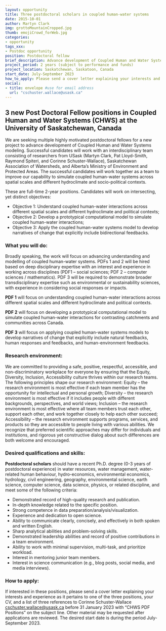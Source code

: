 ```yaml
---
layout: opportunity
title: Three postdoctoral scholars in coupled human-water systems
date: 2015-10-01
author: Martyn Clark
img: grottoMountainCropped.jpg
thumb: emojiCrowd_forWeb.jpg
categories:
- opportunity
tags_xxx:
- Postdoc opportunity
position: Postdoctoral fellow
brief_description: Advance development of Coupled Human and Water Systems modeling
project_period: 2 years (subject to performance and funds)
project_location: Saskatchewan, Saskatoon, Canada
start_date: July-September 2023
how_to_apply: Please send a cover letter explaining your interests and experience as it pertains to one of the three positions, your CV, and a list of three references to Corinne Schuster-Wallace [cschuster.wallace@usask.ca](mailto:cschuster.wallace@usask.ca) before 31 January 2023 with “CHWS PDF Positions” on the subject line. 
social:
- title: envelope #use for email address
  url: "cschuster.wallace@usask.ca"
---
```


## 3 new Post Doctoral Fellow positions in Coupled Human and Water Systems (CHWS) at the University of Saskatchewan, Canada

We are seeking multiple highly motivated postdoctoral fellows for a new project to advance development of Coupled Human and Water Systems modeling. Successful candidates will work with an interdisciplinary team consisting of researchers from USask (Martyn Clark, Pat Lloyd-Smith, Raymond Spiteri, and Corinne Schuster-Wallace), Saskatchewan Association of Watersheds, and Alberta’s Ministry of Environment and Protected Areas. The successful candidates will work together as a team to improve our capability to simulate coupled human-water systems across spatial scales and different hydroclimate and socio-political contexts.

These are full-time 2-year positions. Candidates will work on intersecting, yet distinct objectives:
- Objective 1: Understand coupled human-water interactions across different spatial scales and different hydroclimate and political contexts;
- Objective 2: Develop a prototypical computational model to simulate coupled human-water interactions; 
- Objective 3: Apply the coupled human-water systems model to develop narratives of change that explicitly include bidirectional feedbacks.

### What you will do:

Broadly speaking, the work will focus on advancing understanding and modelling of coupled human-water systems. PDFs 1 and 2 will be hired based on deep disciplinary expertise with an interest and experience in working across disciplines (PDF1 – social sciences; PDF 2 – computer sciences / mathematics). PDF 3 will be required to demonstrate broader transdisciplinary expertise such as environmental or sustainability sciences, with experience in considering social responses or impacts.

**PDF 1** will focus on understanding coupled human-water interactions across different spatial scales and different hydroclimate and political contexts.

**PDF 2** will focus on developing a prototypical computational model to simulate coupled human-water interactions for contrasting catchments and communities across Canada.

**PDF 3** will focus on applying coupled human-water systems models to develop narratives of change that explicitly include natural feedbacks, human responses and feedbacks, and human-environment feedbacks. 

### Research environment:

We are committed to providing a safe, positive, respectful, accessible, and non-discriminatory workplace for everyone by ensuring that the Equity, Diversity, Inclusion, Accessibility culture thrives within our research teams. The following principles shape our research environment: Equity – the research environment is most effective if each team member has the opportunity for intellectual and personal growth; Diversity – the research environment is most effective if it includes people with different backgrounds, perspectives, and world views; Inclusion – the research environment is most effective where all team members trust each other, support each other, and work together closely to help each other succeed; Accessibility – the research environment supports programs, services, and products so they are accessible to people living with various abilities. We recognize that preferred scientific approaches may differ for individuals and institutions, and rigorous yet constructive dialog about such differences are both welcome and encouraged.

### Desired qualifications and skills:

**Postdoctoral scholars** should have a recent Ph.D. degree (0-3 years of postdoctoral experience) in water resources, water management, water-related human behaviour, hydro-economics, environmental economics, hydrology, civil engineering, geography, environmental science, earth science, computer science, data science, physics, or related discipline, and meet some of the following criteria:
- Demonstrated record of high-quality research and publication.
- In-depth knowledge related to the specific position.
- Strong competence in data preparation/analysis/visualization. 
- Experience and dedication to open science.
- Ability to communicate clearly, concisely, and effectively in both spoken and written English.
- Sharp analytical abilities and problem-solving skills.
- Demonstrated leadership abilities and record of positive contributions in a team environment.
- Ability to work with minimal supervision, multi-task, and prioritize workload.
- Interest in mentoring junior team members.
- Interest in science communication (e.g., blog posts, social media, and media interviews).

### How to apply:

If interested in these positions, please send a cover letter explaining your interests and experience as it pertains to one of the three positions, your CV, and a list of three references to Corinne Schuster-Wallace [cschuster.wallace@usask.ca](mailto:cschuster.wallace@usask.ca) before 31 January 2023 with “CHWS PDF Positions” on the subject line. Other material may be requested after applications are reviewed. The desired start date is during the period July-September 2023.
